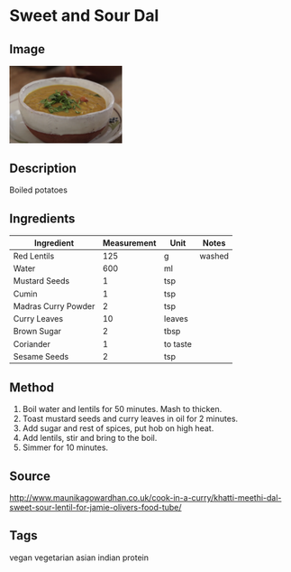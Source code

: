 # Sweet and Sour Dal
## Image 

<img src="sweetSourDal.png" width="200" >

## Description

Boiled potatoes

## Ingredients

| Ingredient | Measurement | Unit | Notes |
| --- | --- | --- | --- |
| Red Lentils | 125 | g | washed |
| Water | 600 | ml | |
| Mustard Seeds | 1 | tsp | |
| Cumin | 1 | tsp |  |
| Madras Curry Powder | 2 | tsp |
| Curry Leaves | 10 | leaves | |
| Brown Sugar | 2 | tbsp | |
| Coriander | 1 | to taste |
| Sesame Seeds | 2 | tsp | 

## Method

1. Boil water and lentils for 50 minutes. Mash to thicken.
2. Toast mustard seeds and curry leaves in oil for 2 minutes.
3. Add sugar and rest of spices, put hob on high heat.
4. Add lentils, stir and bring to the boil.
5. Simmer for 10 minutes.

## Source
http://www.maunikagowardhan.co.uk/cook-in-a-curry/khatti-meethi-dal-sweet-sour-lentil-for-jamie-olivers-food-tube/

## Tags
vegan
vegetarian
asian
indian
protein